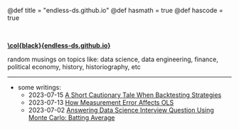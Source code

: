 @def title = "endless-ds.github.io"
@def hasmath = true
@def hascode = true

&#8287;
&#8287;

**[\col{black}{endless-ds.github.io}](/)**

random musings on topics like: data science, data engineering, finance, political economy, history, historiography, etc

---

* some writings:
  * 2023-07-15 [A Short Cautionary Tale When Backtesting Strategies](/pages/backtesting-tale)
  * 2023-07-13 [How Measurement Error Affects OLS](/pages/ols-measurement-error)
  * 2023-07-02 [Answering Data Science Interview Question Using Monte Carlo: Batting Average](/pages/mc-batting-prob)

&#8287;

<!-- ~~~
<img src="/assets/sleep_well_beast.jpg">
~~~ -->
